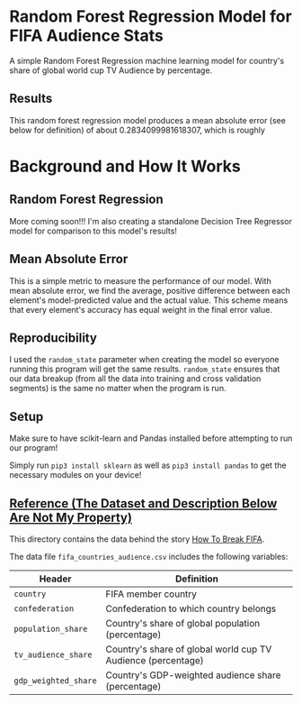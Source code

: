 # Random Forest Regression Model for FIFA Audience Stats
A simple Random Forest Regression machine learning model for country's share of global world cup TV Audience by percentage.

## Results
This random forest regression model produces a mean absolute error (see below for definition) of about 0.2834099981618307, which is roughly 

# Background and How It Works
## Random Forest Regression
More coming soon!!! I'm also creating a standalone Decision Tree Regressor model for comparison to this model's results!

## Mean Absolute Error
This is a simple metric to measure the performance of our model. With mean absolute error, we find the average, positive difference between each element's model-predicted value and the actual value. This scheme means that every element's accuracy has equal weight in the final error value.

## Reproducibility
I used the `random_state` parameter when creating the model so everyone running this program will get the same results. `random_state` ensures that our data breakup (from all the data into training and cross validation segments) is the same no matter when the program is run.

## Setup
Make sure to have scikit-learn and Pandas installed before attempting to run our program!

Simply run `pip3 install sklearn` as well as `pip3 install pandas` to get the necessary modules on your device!

## [Reference (The Dataset and Description Below Are Not My Property)](https://github.com/fivethirtyeight/data/tree/master/fifa)
This directory contains the data behind the story [How To Break FIFA](http://fivethirtyeight.com/features/how-to-break-fifa/).

The data file `fifa_countries_audience.csv` includes the following variables:

Header | Definition
---|---------
`country` | FIFA member country
`confederation` | Confederation to which country belongs
`population_share` | Country's share of global population (percentage)
`tv_audience_share` | Country's share of global world cup TV Audience (percentage)
`gdp_weighted_share` | Country's GDP-weighted audience share (percentage)
